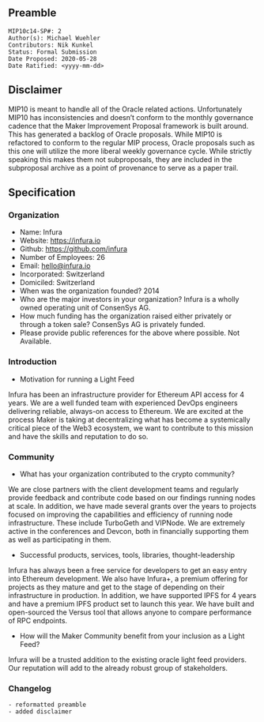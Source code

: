 ## Preamble

```
MIP10c14-SP#: 2
Author(s): Michael Wuehler
Contributors: Nik Kunkel
Status: Formal Submission
Date Proposed: 2020-05-28
Date Ratified: <yyyy-mm-dd>
```

## Disclaimer
MIP10 is meant to handle all of the Oracle related actions. Unfortunately MIP10 has inconsistencies and doesn’t conform to the monthly governance cadence that the Maker Improvement Proposal framework is built around. This has generated a backlog of Oracle proposals. While MIP10 is refactored to conform to the regular MIP process, Oracle proposals such as this one will utilize the more liberal weekly governance cycle. While strictly speaking this makes them not subproposals, they are included in the subproposal archive as a point of provenance to serve as a paper trail.

## Specification

### Organization

- Name: Infura
- Website: https://infura.io
- Github: https://github.com/infura
- Number of Employees: 26
- Email: hello@infura.io
- Incorporated: Switzerland
- Domiciled: Switzerland
- When was the organization founded? 2014
- Who are the major investors in your organization? Infura is a wholly owned operating unit of ConsenSys AG.
- How much funding has the organization raised either privately or through a token sale? ConsenSys AG is privately funded.
- Please provide public references for the above where possible. Not Available.

### Introduction

- Motivation for running a Light Feed

Infura has been an infrastructure provider for Ethereum API access for 4 years. We are a well funded team with experienced DevOps engineers delivering reliable, always-on access to Ethereum. We are excited at the process Maker is taking at decentralizing what has become a systemically critical piece of the Web3 ecosystem, we want to contribute to this mission and have the skills and reputation to do so.

### Community

- What has your organization contributed to the crypto community?

We are close partners with the client development teams and regularly provide feedback and contribute code based on our findings running nodes at scale. In addition, we have made several grants over the years to projects focused on improving the capabilities and efficiency of running node infrastructure. These include TurboGeth and VIPNode. We are extremely active in the conferences and Devcon, both in financially supporting them as well as participating in them.

- Successful products, services, tools, libraries, thought-leadership

Infura has always been a free service for developers to get an easy entry into Ethereum development. We also have Infura+, a premium offering for projects as they mature and get to the stage of depending on their infrastructure in production. In addition, we have supported IPFS for 4 years and have a premium IPFS product set to launch this year. We have built and open-sourced the Versus tool that allows anyone to compare performance of RPC endpoints.

- How will the Maker Community benefit from your inclusion as a Light Feed?

Infura will be a trusted addition to the existing oracle light feed providers. Our reputation will add to the already robust group of stakeholders.

### Changelog
	- reformatted preamble
	- added disclaimer